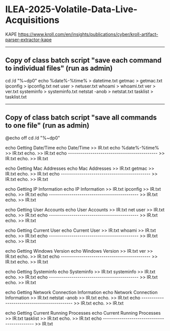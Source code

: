 # ILEA-2025-Volatile-Data-Live-Acquisitions

KAPE
https://www.kroll.com/en/insights/publications/cyber/kroll-artifact-parser-extractor-kape


-----
Copy of class batch script "save each command to individual files" (run as admin)
-----
cd /d "%~dp0"
echo %date%-%time% > datetime.txt
getmac > getmac.txt
ipconfig > ipconfig.txt
net user > netuser.txt
whoami > whoami.txt
ver > ver.txt
systeminfo > systeminfo.txt
netstat -anob > netstat.txt
tasklist > tasklist.txt

-----
Copy of class batch script "save all commands to one file" (run as admin)
-----
@echo off
cd /d "%~dp0"

echo Getting Date/Time
echo Date/Time >> IR.txt
echo %date%-%time% >> IR.txt
echo. >> IR.txt
echo -------------------------------------------- >> IR.txt
echo. >> IR.txt


echo Getting Mac Addresses
echo Mac Addresses >> IR.txt
getmac >> IR.txt
echo. >> IR.txt
echo -------------------------------------------- >> IR.txt
echo. >> IR.txt


echo Getting IP Information
echo IP Information >> IR.txt
ipconfig >> IR.txt
echo. >> IR.txt
echo -------------------------------------------- >> IR.txt
echo. >> IR.txt


echo Getting User Accounts
echo User Accounts >> IR.txt
net user >> IR.txt
echo. >> IR.txt
echo -------------------------------------------- >> IR.txt
echo. >> IR.txt


echo Getting Current User
echo Current User >> IR.txt
whoami >> IR.txt
echo. >> IR.txt
echo -------------------------------------------- >> IR.txt
echo. >> IR.txt


echo Getting Windows Version
echo Windows Version >> IR.txt
ver >> IR.txt
echo. >> IR.txt
echo -------------------------------------------- >> IR.txt
echo. >> IR.txt


echo Getting Systeminfo
echo Systeminfo >> IR.txt
systeminfo >> IR.txt
echo. >> IR.txt
echo -------------------------------------------- >> IR.txt
echo. >> IR.txt


echo Getting Network Connection Information
echo Network Connection Information >> IR.txt
netstat -anob >> IR.txt
echo. >> IR.txt
echo -------------------------------------------- >> IR.txt
echo. >> IR.txt


echo Getting Current Running Processes
echo Current Running Processes >> IR.txt
tasklist >> IR.txt
echo. >> IR.txt
echo -------------------------------------------- >> IR.txt
